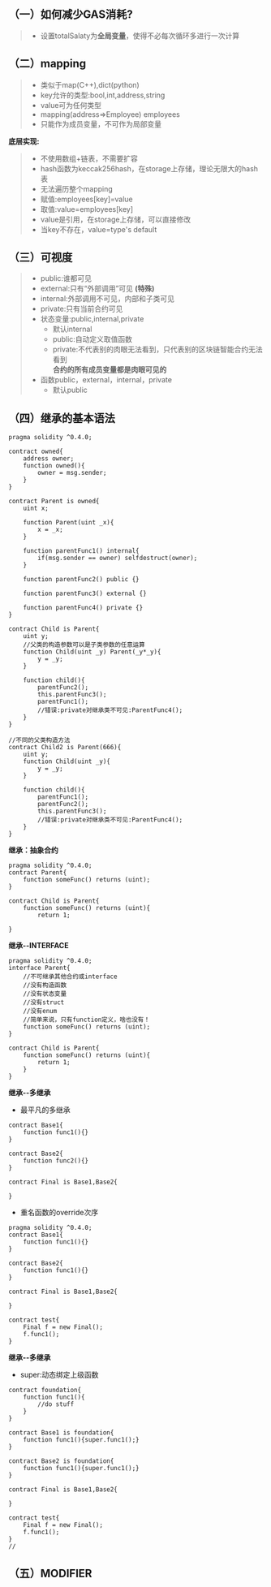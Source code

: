 ## （一）如何减少GAS消耗?  
>* 设置totalSalaty为**全局变量**，使得不必每次循环多进行一次计算  

## （二）mapping  
>* 类似于map(C++),dict(python)  
>* key允许的类型:bool,int,address,string  
>* value可为任何类型  
>* mapping(address=>Employee) employees  
>* 只能作为成员变量，不可作为局部变量  

**底层实现:**  
>* 不使用数组+链表，不需要扩容  
>* hash函数为keccak256hash，在storage上存储，理论无限大的hash表  
>* 无法遍历整个mapping  
>* 赋值:employees[key]=value  
>* 取值:value=employees[key]  
>* value是引用，在storage上存储，可以直接修改  
>* 当key不存在，value=type's default  

## （三）可视度  
>* public:谁都可见  
>* external:只有“外部调用”可见 **(特殊)**
>* internal:外部调用不可见，内部和子类可见  
>* private:只有当前合约可见  
>* 状态变量:public,internal,private  
>	* 默认internal  
>	* public:自动定义取值函数
>	* private:不代表别的肉眼无法看到，只代表别的区块链智能合约无法看到  
**合约的所有成员变量都是肉眼可见的**  
>* 函数public，external，internal，private  
>	* 默认public  

## （四）继承的基本语法
```solidity
pragma solidity ^0.4.0;

contract owned{
    address owner;
    function owned(){
        owner = msg.sender;
    }
}

contract Parent is owned{
    uint x;
    
    function Parent(uint _x){
        x = _x;
    }
    
    function parentFunc1() internal{
        if(msg.sender == owner) selfdestruct(owner);
    }
    
    function parentFunc2() public {}
    
    function parentFunc3() external {}
    
    function parentFunc4() private {}
}

contract Child is Parent{
    uint y;
    //父类的构造参数可以是子类参数的任意运算
    function Child(uint _y) Parent(_y*_y){
        y = _y;
    }
    
    function child(){
        parentFunc2();
        this.parentFunc3();
        parentFunc1();
        //错误:private对继承类不可见:ParentFunc4();
    }
}

//不同的父类构造方法
contract Child2 is Parent(666){
    uint y;
    function Child(uint _y){
        y = _y;
    }
    
    function child(){
        parentFunc1();
        parentFunc2();
        this.parentFunc3();
        //错误:private对继承类不可见:ParentFunc4();
    }
}
```  
**继承：抽象合约**  
```solidity
pragma solidity ^0.4.0;
contract Parent{
    function someFunc() returns (uint);
}

contract Child is Parent{
    function someFunc() returns (uint){
        return 1;    
    
}
```
**继承--INTERFACE**  
```solidity
pragma solidity ^0.4.0;
interface Parent{
    //不可继承其他合约或interface  
    //没有构造函数
    //没有状态变量
    //没有struct
    //没有enum
    //简单来说，只有function定义，啥也没有！
    function someFunc() returns (uint);
}

contract Child is Parent{
    function someFunc() returns (uint){
        return 1;
    }
}
```  
**继承--多继承**
* 最平凡的多继承
```solidity
contract Base1{
    function func1(){}
}

contract Base2{
    function func2(){}
}

contract Final is Base1,Base2{
    
}
```  
* 重名函数的override次序  
```solidity
pragma solidity ^0.4.0;
contract Base1{
    function func1(){}
}

contract Base2{
    function func1(){}
}

contract Final is Base1,Base2{
    
}

contract test{
    Final f = new Final();
    f.func1();   
}

```  
**继承--多继承**  
* super:动态绑定上级函数  
```solidity
contract foundation{
    function func1(){
        //do stuff
    }
}

contract Base1 is foundation{
    function func1(){super.func1();}
}

contract Base2 is foundation{
    function func1(){super.func1();}
}

contract Final is Base1,Base2{
    
}

contract test{
    Final f = new Final();
    f.func1();
}
//
```  
## （五）MODIFIER  








